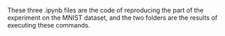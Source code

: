 These three .ipynb files are the code of reproducing the part of the experiment on the MNIST dataset, and the two folders are the results of executing these commands.
